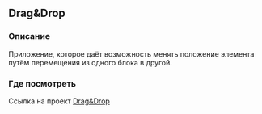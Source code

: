 ## Drag&Drop 

### Описание
Приложение, которое даёт возможность менять положение элемента путём перемещения из одного блока в другой.

### Где посмотреть

Ссылка на проект [Drag&Drop](https://jsfiddle.net/LilitMilante/83Lomu5x/1/)